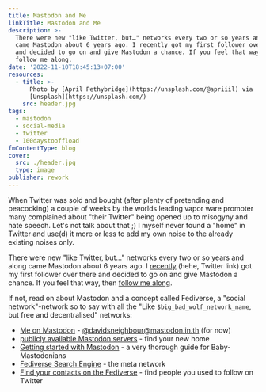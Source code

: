 ```yaml
---
title: Mastodon and Me
linkTitle: Mastodon and Me
description: >-
  There were new "like Twitter, but…" networks every two or so years and along
  came Mastodon about 6 years ago. I recently got my first follower over there
  and decided to go on and give Mastodon a chance. If you feel that way, then
  follow me along.
date: '2022-11-10T18:45:13+07:00'
resources:
  - title: >-
      Photo by [April Pethybridge](https://unsplash.com/@apriiil) via
      [Unsplash](https://unsplash.com/)
    src: header.jpg
tags:
  - mastodon
  - social-media
  - twitter
  - 100daystooffload
fmContentType: blog
cover:
  src: ./header.jpg
  type: image
publisher: rework
---
```


When Twitter was sold and bought (after plenty of pretending and peacocking) a couple of weeks by the worlds leading vapor ware promoter many complained about "their Twitter" being opened up to misogyny and hate speech. Let's not talk about that ;) I myself never found a "home" in Twitter and use(d) it more or less to add my own noise to the already existing noises only.

There were new "like Twitter, but…" networks every two or so years and along came Mastodon about 6 years ago. I [recently](https://twitter.com/davidsneighbour/status/1586016108477222912) (hehe, Twitter link) got my first follower over there and decided to go on and give Mastodon a chance. If you feel that way, then [follow me along](https://mastodon.in.th/@davidsneighbour).

If not, read on about Mastodon and a concept called Fediverse, a "social network"-network so to say with all the "Like `$big_bad_wolf_network_name`, but free and decentralised" networks:

*   [Me on Mastodon](https://mastodon.in.th/@davidsneighbour) - [@davidsneighbour@mastodon.in.th](https://mastodon.in.th/@davidsneighbour) (for now)
*   [publicly available Mastodon servers](https://joinmastodon.org/servers) - find your new home
*   [Getting started with Mastodon](https://2ality.com/2022/10/mastodon-getting-started.html) - a very thorough guide for Baby-Mastodonians
*   [Fediverse Search Engine](https://fediverse.info/explore/people) - the meta network
*   [Find your contacts on the Fediverse](https://fedifinder.glitch.me/) - find people you used to follow on Twitter

